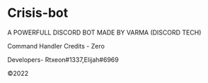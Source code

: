 # Crisis-bot

A POWERFULL DISCORD BOT MADE BY VARMA (DISCORD TECH)

Command Handler Credits - Zero 

Developers- Rtxeon#1337,Elijah#6969

©2022
